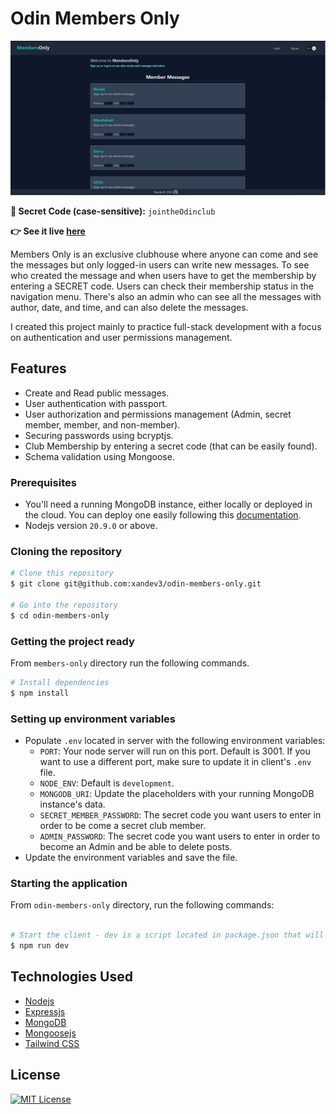 # Odin Members Only

![Screenshot](./members_screen.jpg)

**:key: Secret Code (case-sensitive):** `jointheOdinclub`

**:point_right: See it live [here](https://big-legendary-handbell.glitch.me/)**

Members Only is an exclusive clubhouse where anyone can come and see the messages but only logged-in users can write new messages. To see who created the message and when users have to get the membership by entering a SECRET code. Users can check their membership status in the navigation menu. There's also an admin who can see all the messages with author, date, and time, and can also delete the messages.

I created this project mainly to practice full-stack development with a focus on authentication and user permissions management.

## Features

- Create and Read public messages.
- User authentication with passport.
- User authorization and permissions management (Admin, secret member, member, and non-member).
- Securing passwords using bcryptjs.
- Club Membership by entering a secret code (that can be easily found).
- Schema validation using Mongoose.


### Prerequisites

- You'll need a running MongoDB instance, either locally or deployed in the cloud. You can deploy one easily following this [documentation](https://www.mongodb.com/docs/atlas/getting-started/).
- Nodejs version `20.9.0` or above.

### Cloning the repository

```bash
# Clone this repository
$ git clone git@github.com:xandev3/odin-members-only.git

# Go into the repository
$ cd odin-members-only
```

### Getting the project ready

From `members-only` directory run the following commands.

```bash
# Install dependencies
$ npm install
```


### Setting up environment variables

- Populate `.env` located in server with the following environment variables:
  - `PORT`: Your node server will run on this port. Default is 3001. If you want to use a different port, make sure to update it in client's `.env` file.
  - `NODE_ENV`: Default is `development`.
  - `MONGODB_URI`: Update the placeholders with your running MongoDB instance's data.
  - `SECRET_MEMBER_PASSWORD`: The secret code you want users to enter in order to be come a secret club member.
  - `ADMIN_PASSWORD`: The secret code you want users to enter in order to become an Admin and be able to delete posts.
- Update the environment variables and save the file.

### Starting the application

From `odin-members-only` directory, run the following commands:

```bash

# Start the client - dev is a script located in package.json that will use concurrently to run (in parallel) nodemon and tailwindcss
$ npm run dev
```

## Technologies Used

- [Nodejs](https://nodejs.org/)
- [Expressjs](https://expressjs.com/)
- [MongoDB](https://www.mongodb.com/)
- [Mongoosejs](https://mongoosejs.com/)
- [Tailwind CSS](https://tailwindcss.com/)

## License

<a href="https://github.com/xandev3/odin-members-only/blob/main/LICENSE">
    <img src="https://img.shields.io/badge/license-MIT-blue.svg?style=flat-square" alt="MIT License">
</a>
